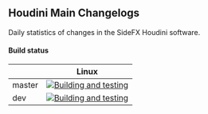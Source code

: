 ## Houdini Main Changelogs

Daily statistics of changes in the SideFX Houdini software.

#### Build status
|   |Linux
|---|---|
| master |[![Building and testing](https://github.com/alexwheezy/houdini-main-changelogs/actions/workflows/rust.yml/badge.svg?branch=master&event=push)](https://github.com/alexwheezy/houdini-main-changelogs/actions/workflows/rust.yml)
| dev |[![Building and testing](https://github.com/alexwheezy/houdini-main-changelogs/actions/workflows/rust.yml/badge.svg?branch=dev&event=push)](https://github.com/alexwheezy/houdini-main-changelogs/actions/workflows/rust.yml)|
